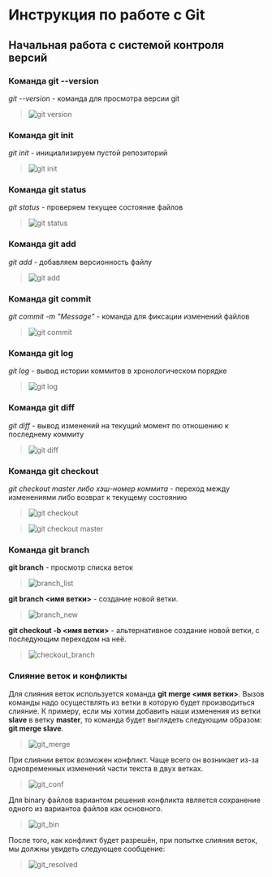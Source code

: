 # Инструкция по работе с Git

## Начальная работа с системой контроля версий

### **Команда git --version**
*git --version* - команда для просмотра версии git


>![git version](./assets/git_version.png)

### **Команда git init**

*git init* - инициализируем пустой репозиторий

>![git init](./assets/git_init.png)

### **Команда git status** 

*git status* - проверяем текущее состояние файлов

>![git status](./assets/git_status.png)

### **Команда git add**
*git add* - добавляем версионность файлу

>![git add](./assets/git_add.png)

### **Команда git commit**

*git commit -m "Message"* - команда для фиксации изменений файлов

>![git commit](./assets/git_commit.png)

### **Команда git log**

*git log* - вывод истории коммитов в хронологическом порядке

>![git log](./assets/git_log.png)

### **Команда git diff**

*git diff* - вывод изменений на текущий момент по отношению к последнему коммиту

>![git diff](./assets/git_diff.png)

### **Команда git checkout**

*git checkout master либо хэш-номер коммита* - переход между изменениями либо возврат к текущему состоянию

>![git checkout](./assets/git_checkout_branch.png)

>![git checkout master](./assets/git_checkout_master.png)

### **Команда git branch**

**git branch** - просмотр списка веток

>![branch_list](/assets/git_branch_list.png)

**git branch <имя ветки>** - создание новой ветки.

>![branch_new](./assets/git_new_branch.png)

**git checkout -b <имя ветки>** - альтернативное создание новой ветки, с последующим переходом на неё.

>![checkout_branch](/assets/git_new_branch_alt.png)

### **Слияние веток и конфликты**

Для слияния веток используется команда **git merge <имя ветки>**. Вызов команды надо осуществлять из ветки в которую будет производиться слияние. К примеру, если мы хотим добавить наши изменения из ветки **slave** в ветку **master**, то команда будет выглядеть следующим образом: **git merge slave**.

>![git_merge](/assets/git_merge.png)

При слиянии веток возможен конфликт. Чаще всего он возникает из-за одновременных изменений части текста в двух ветках.

>![git_conf](/assets/git_conflict.png)

Для binary файлов вариантом решения конфликта является сохранение одного из вариантоа файлов как основного.

>![git_bin](/assets/git_conflict_bin.png)

После того, как конфликт будет разрешён, при попытке слияния веток, мы должны увидеть следующее сообщение:

>![git_resolved](/assets/git_config_resolved.png)